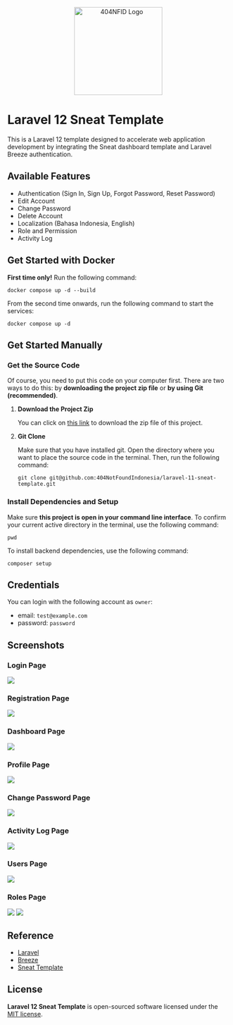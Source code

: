 <div align="center">
    <p>
        <a href="https://github.com/AzizLike29" target="_blank">
            <img src="https://avatars.githubusercontent.com/u/87377917?s=200&v=4" width="200" alt="404NFID Logo">
        </a>
    </p>
</div>

# Laravel 12 Sneat Template

This is a Laravel 12 template designed to accelerate web application development by integrating the Sneat dashboard template and Laravel Breeze authentication.

## Available Features

- Authentication (Sign In, Sign Up, Forgot Password, Reset Password)
- Edit Account
- Change Password
- Delete Account
- Localization (Bahasa Indonesia, English)
- Role and Permission
- Activity Log

## Get Started with Docker

__First time only!__ Run the following command:

```shell
docker compose up -d --build
```
From the second time onwards, run the following command to start the services:

```shell
docker compose up -d
```

## Get Started Manually

### Get the Source Code
Of course, you need to put this code on your computer first. There are two ways to do this: by __downloading the project zip file__ or __by using Git (recommended)__.

1. **Download the Project Zip**

    You can click on [this link](https://github.com/404NotFoundIndonesia/laravel-11-sneat-template/archive/refs/heads/main.zip) to download the zip file of this project.

2. **Git Clone**

    Make sure that you have installed git. Open the directory where you want to place the source code in the terminal. Then, run the following command:
    ```shell
    git clone git@github.com:404NotFoundIndonesia/laravel-11-sneat-template.git
    ```

### Install Dependencies and Setup

Make sure __this project is open in your command line interface__. To confirm your current active directory in the terminal, use the following command: 
```shell
pwd
```

To install backend dependencies, use the following command:
```shell
composer setup
```

## Credentials

You can login with the following account as `owner`:
- email: `test@example.com`
- password: `password`

## Screenshots

### Login Page
<img src="docs/login.png" >

### Registration Page
<img src="docs/register.png" >

### Dashboard Page
<img src="docs/dashboard.png" >

### Profile Page
<img src="docs/account_profile.png" >

### Change Password Page
<img src="docs/account_change-password.png" >

### Activity Log Page
<img src="docs/account_activity-log.png" >

### Users Page
<img src="docs/user.png" >

### Roles Page
<img src="docs/role.png" >
<img src="docs/role_2_edit.png" >

## Reference

- [Laravel](https://github.com/laravel/laravel)
- [Breeze](https://github.com/laravel/breeze)
- [Sneat Template](https://github.com/themeselection/sneat-bootstrap-html-admin-template-free)

## License

__Laravel 12 Sneat Template__ is open-sourced software licensed under the [MIT license](https://github.com/AzizLike29/laravel-sneat).
